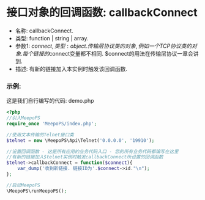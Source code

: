 # 接口对象的回调函数: callbackConnect

- 名称: callbackConnect.
- 类型: function | string | array.
- 参数1: $connect, 类型: object. 传输层协议类的对象, 例如一个TCP协议类的对象. 每个链接的$connect变量都不相同. $connect的用法在传输层协议一章会讲到.
- 描述: 有新的链接加入本实例时触发该回调函数.
        
### 示例:
这是我们自行编写的代码: demo.php
```php
<?php
//引入MeepoPS
require_once 'MeepoPS/index.php';

//使用文本传输的Telnet接口类
$telnet = new \MeepoPS\Api\Telnet('0.0.0.0', '19910');

//设置回调函数 - 这是所有应用的业务代码入口 - 您的所有业务代码都编写在这里
//有新的链接加入$telnet实例时触发callbackConnect所设置的回调函数
$telnet->callbackConnect = function($connect){
    var_dump('收到新链接. 链接ID为'.$connect->id."\n");
};

//启动MeepoPS
\MeepoPS\runMeepoPS();
```